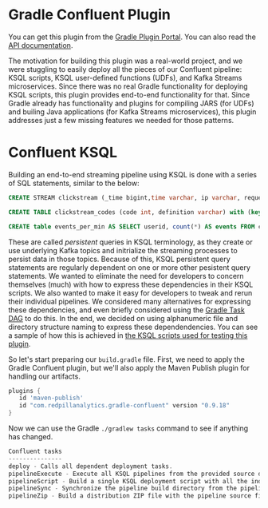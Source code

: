 # Gradle Confluent Plugin
You can get this plugin from the [Gradle Plugin Portal](https://plugins.gradle.org/plugin/com.redpillanalytics.gradle-confluent).
You can also read the [API documentation](https://s3.amazonaws.com/documentation.redpillanalytics.com/gradle-confluent/latest/index.html).

The motivation for building this plugin was a real-world project, and we were stuggling to easily deploy all the pieces of our Confluent pipeline: KSQL scripts, KSQL user-defined functions (UDFs), and Kafka Streams microservices. Since there was no real Gradle functionality for deploying KSQL scripts, this plugin provides end-to-end functionality for that. Since Gradle already has functionality and plugins for compiling JARS (for UDFs) and builing Java applications (for Kafka Streams microservices), this plugin addresses just a few missing features we needed for those patterns.

# Confluent KSQL
Building an end-to-end streaming pipeline using KSQL is done with a series of SQL statements, similar to the below:

```sql
CREATE STREAM clickstream (_time bigint,time varchar, ip varchar, request varchar, status int, userid int, bytes bigint, agent varchar) with (kafka_topic = 'clickstream', value_format = 'json');

CREATE TABLE clickstream_codes (code int, definition varchar) with (key='code', kafka_topic = 'clickstream_codes', value_format = 'json');

CREATE table events_per_min AS SELECT userid, count(*) AS events FROM clickstream window TUMBLING (size 60 second) GROUP BY userid;
```

These are called _persistent_ queries in KSQL terminology, as they create or use underlying Kafka topics and initrialize the streaming processes to persist data in those topics. Because of this, KSQL persistent query statements are regularly dependent on one or more other pesistent query statements. We wanted to eliminate the need for developers to concern themselves (much) with how to express these dependencies in their KSQL scripts. We also wanted to make it easy for developers to tweak and rerun their individual pipelines. We considered many alternatives for expressing these dependencies, and even briefly considered using the [Gradle Task DAG](https://docs.gradle.org/current/userguide/build_lifecycle.html) to do this. In the end, we decided on using alphanumeric file and directory structure naming to express these dependendencies. You can see a sample of how this is achieved in [the KSQL scripts used for testing this plugin](src/test/resources/src/main/pipeline/).

So let's start preparing our `build.gradle` file. First, we need to apply the Gradle Confluent plugin, but we'll also apply the Maven Publish plugin for handling our artifacts.

```gradle
plugins {
   id 'maven-publish'
   id "com.redpillanalytics.gradle-confluent" version "0.9.18"
}
```
 Now we can use the Gradle `./gradlew tasks` command to see if anything has changed.
 
 ```gradle
Confluent tasks
---------------
deploy - Calls all dependent deployment tasks.
pipelineExecute - Execute all KSQL pipelines from the provided source directory, in hierarchical order, proceeded by applicable DROP and TERMINATE commands.
pipelineScript - Build a single KSQL deployment script with all the individual pipeline processes ordered. Primarily used for building a server start script.
pipelineSync - Synchronize the pipeline build directory from the pipeline source directory.
pipelineZip - Build a distribution ZIP file with the pipeline source files, plus a single KSQL 'create' script.

 ```
 